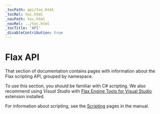 ```yaml
---
_tocPath: api/toc.html
_tocRel: toc.html
_navPath: toc.html
_navRel: ../toc.html
_tocTitle: 'API'
_disableContribution: true
---
```


# Flax API

That section of documentation contains pages with information about the Flax scripting API, grouped by namespace.

To use this section, you should be familiar with C# scripting.
We also recommend using *Visual Studio* with [Flax Engine Tools for Visual Studio](https://marketplace.visualstudio.com/items?itemName=Flax.FlaxVS) extension installed.

For information about scripting, see the [Scripting](/manual/scripting/index.html) pages in the manual.